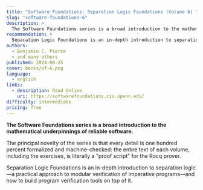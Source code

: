 ```yaml
---
title: "Software Foundations: Separation Logic Foundations (Volume 6) "
slug: "software-foundations-6"
description: >
  The Software Foundations series is a broad introduction to the mathematical underpinnings of reliable software.
recommendation: >
  Separation Logic Foundations is an in-depth introduction to separation logic—a practical approach to modular verification of imperative programs—and how to build program verification tools on top of it.
authors:
  - Benjamin C. Pierce
  - and many others
published: 2024-08-25
cover: books/sf-6.png
language:
  - english
links:
  - description: Read Online
    uri: https://softwarefoundations.cis.upenn.edu/
difficulty: intermediate
pricing: free
---
```


**The Software Foundations series is a broad introduction to the mathematical underpinnings of reliable software.**

The principal novelty of the series is that every detail is one hundred percent formalized and machine-checked: the entire text of each volume, including the exercises, is literally a "proof script" for the Rocq prover.

Separation Logic Foundations is an in-depth introduction to separation logic—a practical approach to modular verification of imperative programs—and how to build program verification tools on top of it.
